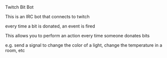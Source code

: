 Twitch Bit Bot

This is an IRC bot that connects to twitch

every time a bit is donated, an event is fired

This allows you to perform an action every time someone donates bits

e.g. send a signal to change the color of a light, change the temperature in a room, etc



